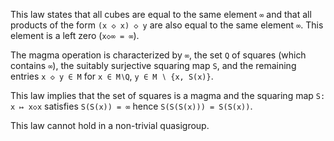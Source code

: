 This law states that all cubes are equal to the same element `∞` and that all products of the form `(x ◇ x) ◇ y` are also equal to the same element `∞`.  This element is a left zero (`x◇∞ = ∞`).

The magma operation is characterized by `∞`, the set `Q` of squares (which contains `∞`), the suitably surjective squaring map `S`, and the remaining entries `x ◇ y ∈ M` for `x ∈ M∖Q`, `y ∈ M ∖ {x, S(x)}`.

This law implies that the set of squares is a magma and the squaring map `S: x ↦ x◇x` satisfies `S(S(x)) = ∞` hence `S(S(S(x))) = S(S(x))`.

This law cannot hold in a non-trivial quasigroup.

